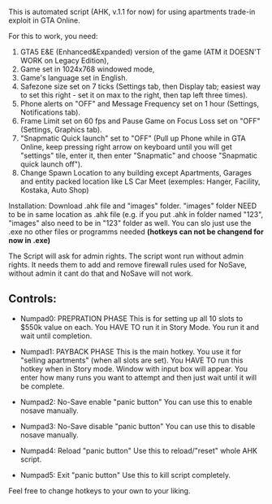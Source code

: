 This is automated script (AHK, v.1.1 for now) for using apartments trade-in exploit in GTA Online.

For this to work, you need:
1. GTA5 E&E (Enhanced&Expanded) version of the game (ATM it DOESN'T WORK on Legacy Edition),
2. Game set in 1024x768 windowed mode,
3. Game's language set in English.
4. Safezone size set on 7 ticks (Settings tab, then Display tab; easiest way to set this right - set it on max to the right, then tap left three times).
5. Phone alerts on "OFF" and Message Frequency set on 1 hour (Settings, Notifications tab).
6. Frame Limit set on 60 fps and Pause Game on Focus Loss set on "OFF" (Settings, Graphics tab).
7. "Snapmatic Quick launch" set to "OFF" (Pull up Phone while in GTA Online, keep pressing right arrow on keyboard until you will get "settings" tile, enter it, then enter "Snapmatic" and choose "Snapmatic quick launch off").
8. Change Spawn Location to any building except Apartments, Garages and entity packed location like LS Car Meet (exemples: Hanger, Facility, Kostaka, Auto Shop)


Installation:
Download .ahk file and "images" folder. "images" folder NEED to be in same location as .ahk file (e.g. if you put .ahk in folder named "123", "images" also need to be in "123" folder as well.
You can slo just use the .exe no other files or programms needed **(hotkeys can not be changend for now in .exe)**


The Script will ask for admin rights.
The script wont run without admin rights. It needs them to add and remove firewall rules used for NoSave, without admin it cant do that and NoSave will not work.


**Controls:**
-
- Numpad0: PREPRATION PHASE
This is for setting up all 10 slots to $550k value on each. You HAVE TO run it in Story Mode. You run it and wait until completion.

- Numpad1: PAYBACK PHASE
This is the main hotkey. You use it for "selling apartments" (when all slots are set). You HAVE TO run this hotkey when in Story mode.
Window with input box will appear. You enter how many runs you want to attempt and then just wait until it will be complete.

- Numpad2: No-Save enable "panic button"
You can use this to enable nosave manually.

- Numpad3: No-Save disable "panic button"
You can use this to disable nosave manually.

- Numpad4: Reload "panic button"
Use this to reload/"reset" whole AHK script.

- Numpad5: Exit "panic button"
Use this to kill script completely.

Feel free to change hotkeys to your own to your liking.
